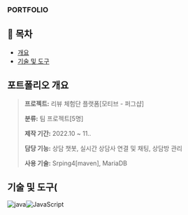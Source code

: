 ### PORTFOLIO

## 📗 목차


- [개요](#-포트폴리오-개요)
- [기술 및 도구](#-기술-및-도구)


## 포트폴리오 개요

> **프로젝트:** 리뷰 체험단 플랫폼[모티브 - 퍼그샵]
>
> **분류:** 팀 프로젝트[5명]
>
> **제작 기간:** 2022.10 ~ 11..
>
> **담당 기능:** 상담 챗봇, 실시간 상담사 연결 및 채팅, 상담방 관리
>
> **사용 기술:** Srping4[maven], MariaDB



## **기술 및 도구**(
![java](https://img.shields.io/badge/Java-007396?style=flat-square&logo=Java&logoColor=white)![JavaScript](https://img.shields.io/badge/JavaScript-F7DF1E?style=flat-square&logo=Java&logoColor=white)
